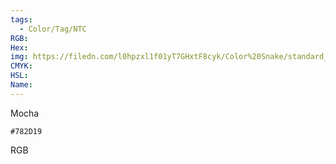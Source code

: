 ```yaml
---
tags:
  - Color/Tag/NTC
RGB:
Hex:
img: https://filedn.com/l0hpzxl1f01yT7GHxtF8cyk/Color%20Snake/standard_csv_to_svg//782D19.svg
CMYK:
HSL:
Name:
---
```

Mocha
```palette
#782D19
```
RGB
